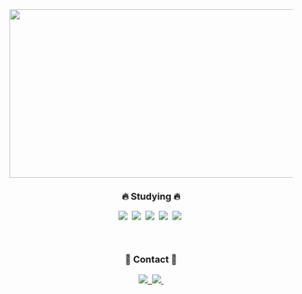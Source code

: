 <!--타이틀 부분-->
<div align="center">
<a href="https://www.gitanimals.org/en_US?utm_medium=image&utm_source=jaanja&utm_content=farm">
<img
  src="https://render.gitanimals.org/farms/jaanja"
  width="800"
  height="300"
/>
</a>
</div>

<!--내용 부분-->
<h3 align="center"> 🔥 Studying 🔥</h3>
<div align="center">
  <img src="https://img.shields.io/badge/java-%23ED8B00.svg?style=for-the-badge&logo=openjdk&logoColor=white" />&nbsp
  <img src="https://img.shields.io/badge/springboot-%236DB33F.svg?style=for-the-badge&logo=spring&logoColor=white" />&nbsp
  <img src="https://img.shields.io/badge/mysql-4479A1.svg?style=for-the-badge&logo=mysql&logoColor=white" />&nbsp
  <img src="https://img.shields.io/badge/docker-%230db7ed.svg?style=for-the-badge&logo=docker&logoColor=white"  />&nbsp
  <img src="https://img.shields.io/badge/AWS-%23FF9900.svg?style=for-the-badge&logo=amazon-aws&logoColor=white" />&nbsp
</div>

<br>
<br>

<h3 align="center">📱 Contact 📱</h3>
<div align="center">
  <a href="https://www.notion.so/172d421a113980928615e8b5e85c42fa">
    <img src="https://img.shields.io/badge/Notion-%23000000.svg?style=for-the-badge&logo=notion&logoColor=white" />&nbsp
  </a>
  
  <a href="mailto:sungjun345@gmail.com">
    <img src="https://img.shields.io/badge/Gmail-D14836?style=for-the-badge&logo=gmail&logoColor=white"/>&nbsp
  </a>
</div>

<br>
<br>

